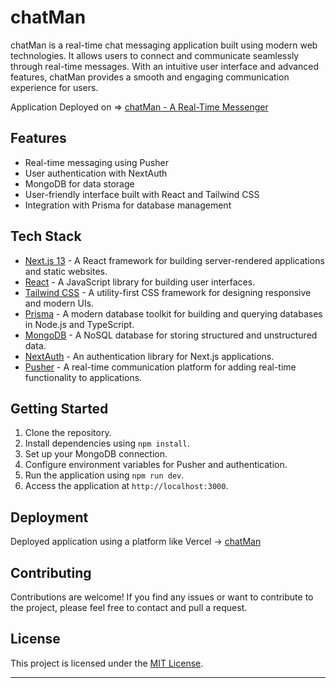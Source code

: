 # chatMan

chatMan is a real-time chat messaging application built using modern web technologies. It allows users to connect and communicate seamlessly through real-time messages. With an intuitive user interface and advanced features, chatMan provides a smooth and engaging communication experience for users. 

Application Deployed on => [chatMan - A Real-Time Messenger](https://chatman-sigma.vercel.app/)

## Features

- Real-time messaging using Pusher
- User authentication with NextAuth
- MongoDB for data storage
- User-friendly interface built with React and Tailwind CSS
- Integration with Prisma for database management

## Tech Stack

- [Next.js 13](https://nextjs.org/) - A React framework for building server-rendered applications and static websites.
- [React](https://reactjs.org/) - A JavaScript library for building user interfaces.
- [Tailwind CSS](https://tailwindcss.com/) - A utility-first CSS framework for designing responsive and modern UIs.
- [Prisma](https://www.prisma.io/) - A modern database toolkit for building and querying databases in Node.js and TypeScript.
- [MongoDB](https://www.mongodb.com/) - A NoSQL database for storing structured and unstructured data.
- [NextAuth](https://next-auth.js.org/) - An authentication library for Next.js applications.
- [Pusher](https://pusher.com/) - A real-time communication platform for adding real-time functionality to applications.

## Getting Started

1. Clone the repository.
2. Install dependencies using `npm install`.
3. Set up your MongoDB connection.
4. Configure environment variables for Pusher and authentication.
5. Run the application using `npm run dev`.
6. Access the application at `http://localhost:3000`.

## Deployment

Deployed application using a platform like Vercel -> [chatMan](https://chatman-sigma.vercel.app/) 

## Contributing

Contributions are welcome! If you find any issues or want to contribute to the project, please feel free to contact and pull a request.

## License

This project is licensed under the [MIT License](LICENSE).

---

